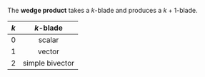 The **wedge product** takes a $k$-blade and produces a $k+1$-blade.

|$k$|$k$-blade|
|:--:|:------:|
|0|scalar|
|1|vector|
|2|simple bivector|